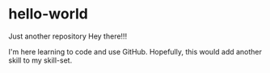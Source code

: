 # hello-world
Just another repository
Hey there!!!

I'm here learning to code and use GitHub. Hopefully, this would
add another skill to my skill-set.
